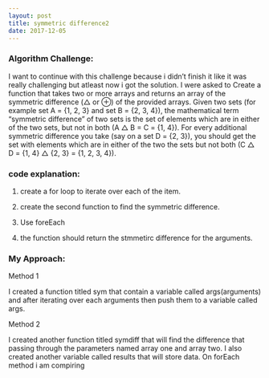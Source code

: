 ```yaml
---
layout: post
title: symmetric difference2
date: 2017-12-05
---
```


### Algorithm Challenge:

I want to continue with this challenge because i didn’t finish it like it was really challenging but atleast now i got the solution.  I were asked to Create a function that takes two or more arrays and returns an array of the symmetric difference (△ or ⊕) of the provided arrays. Given two sets (for example set A = {1, 2, 3} and set B = {2, 3, 4}), the mathematical term “symmetric difference” of two sets is the set of elements which are in either of the two sets, but not in both (A △ B = C = {1, 4}). For every additional symmetric difference you take (say on a set D = {2, 3}), you should get the set with elements which are in either of the two the sets but not both (C △ D = {1, 4} △ {2, 3} = {1, 2, 3, 4}).

### code explanation: 

1. create a for loop to iterate over each of the item.

2. create the second function to find the symmetric difference.

3. Use foreEach

4. the function should return  the stmmetirc difference for the arguments.

### My Approach:

   Method 1

I created a function titled sym that contain a variable called args(arguments) and after iterating over each arguments then push them to a variable called args.

  Method 2

I created another function titled symdiff that will find the difference that passing through the parameters named array one and array two. I also created another variable called results that will store data. On forEach method i am compiring 
